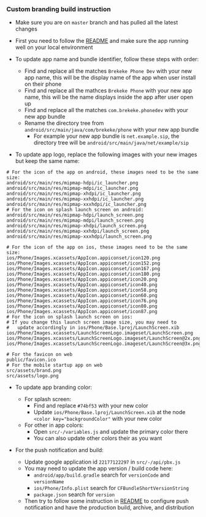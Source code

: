 ### Custom branding build instruction

- Make sure you are on `master` branch and has pulled all the latest changes
- First you need to follow the [README](../README.md) and make sure the app running well on your local environment

- To update app name and bundle identifier, follow these steps with order:

  - Find and replace all the matches `Brekeke Phone Dev` with your new app name, this will be the display name of the app when user install on their phone
  - Find and replace all the mathces `Brekeke Phone` with your new app name, this will be the name displays inside the app after user open up
  - Find and replace all the matches `com.brekeke.phonedev` with your new app bundle
  - Rename the directory tree from `android/src/main/java/com/brekeke/phone` with your new app bundle
    - For example your new app bundle is `net.example.sip`, the directory tree will be `android/src/main/java/net/example/sip`

- To update app logo, replace the following images with your new images but keep the same name:

```
# For the icon of the app on android, these images need to be the same size:
android/src/main/res/mipmap-hdpi/ic_launcher.png
android/src/main/res/mipmap-mdpi/ic_launcher.png
android/src/main/res/mipmap-xhdpi/ic_launcher.png
android/src/main/res/mipmap-xxhdpi/ic_launcher.png
android/src/main/res/mipmap-xxxhdpi/ic_launcher.png
# For the icon on splash launch screen on android:
android/src/main/res/mipmap-hdpi/launch_screen.png
android/src/main/res/mipmap-mdpi/launch_screen.png
android/src/main/res/mipmap-xhdpi/launch_screen.png
android/src/main/res/mipmap-xxhdpi/launch_screen.png
android/src/main/res/mipmap-xxxhdpi/launch_screen.png

# For the icon of the app on ios, these images need to be the same size:
ios/Phone/Images.xcassets/AppIcon.appiconset/icon120.png
ios/Phone/Images.xcassets/AppIcon.appiconset/icon152.png
ios/Phone/Images.xcassets/AppIcon.appiconset/icon167.png
ios/Phone/Images.xcassets/AppIcon.appiconset/icon180.png
ios/Phone/Images.xcassets/AppIcon.appiconset/icon20.png
ios/Phone/Images.xcassets/AppIcon.appiconset/icon40.png
ios/Phone/Images.xcassets/AppIcon.appiconset/icon58.png
ios/Phone/Images.xcassets/AppIcon.appiconset/icon60.png
ios/Phone/Images.xcassets/AppIcon.appiconset/icon76.png
ios/Phone/Images.xcassets/AppIcon.appiconset/icon80.png
ios/Phone/Images.xcassets/AppIcon.appiconset/icon87.png
# For the icon on splash launch screen on ios:
# If you change this launch screen image size, you may need to
#   update accordingly in ios/Phone/Base.lproj/LaunchScreen.xib
ios/Phone/Images.xcassets/LaunchScreenLogo.imageset/LaunchScreen.png
ios/Phone/Images.xcassets/LaunchScreenLogo.imageset/LaunchScreen@2x.png
ios/Phone/Images.xcassets/LaunchScreenLogo.imageset/LaunchScreen@3x.png

# For the favicon on web
public/favicon.ico
# For the mobile startup app on web
src/assets/brand.png
src/assets/logo.png
```

- To update app branding color:

  - For splash screen:
    - Find and replace `#74bf53` with your new color
    - Update `ios/Phone/Base.lproj/LaunchScreen.xib` at the node `<color key="backgroundColor"` with your new color
  - For other in app colors:
    - Open `src/-/variables.js` and update the primary color there
    - You can also update other colors their as you want

- For the push notification and build:
  - Update google application id `22177122297` in `src/-/api/pbx.js`
  - You may need to update the app version / build code here:
    - `android/app/build.gradle` search for `versionCode` and `versionName`
    - `ios/Phone/Info.plist` search for `CFBundleShortVersionString`
    - `package.json` search for `version`
  - Then try to follow some instruction in [README](../README.md) to configure push notification and have the production build, archive, and distribution
